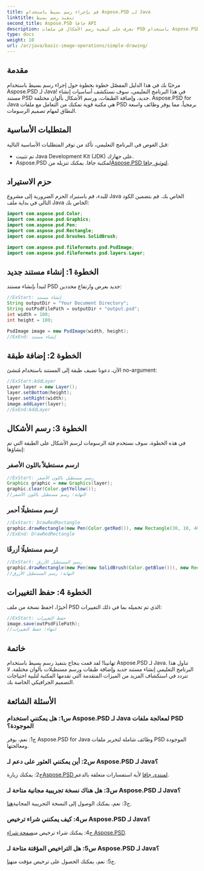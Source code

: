 ```yaml
---
title: قم بإجراء رسم بسيط باستخدام Aspose.PSD لـ Java
linktitle: تنفيذ رسم بسيط
second_title: Aspose.PSD جافا API
description: تعرف على كيفية رسم الأشكال في ملفات PSD باستخدام Aspose.PSD لـ Java. يغطي هذا الدليل خطوة بخطوة إنشاء الطبقات وإضافتها والرسم باستخدام أمثلة التعليمات البرمجية.
type: docs
weight: 10
url: /ar/java/basic-image-operations/simple-drawing/
---
```

## مقدمة

مرحبًا بك في هذا الدليل المفصّل خطوة بخطوة حول إجراء رسم بسيط باستخدام Aspose.PSD لـ Java! في هذا البرنامج التعليمي، سوف نستكشف أساسيات إنشاء مستند PSD جديد، وإضافة الطبقات، ورسم الأشكال بألوان مختلفة. Aspose.PSD for Java هي مكتبة قوية تمكنك من التعامل مع ملفات PSD برمجياً، مما يوفر وظائف واسعة النطاق لمهام تصميم الرسومات.

## المتطلبات الأساسية

قبل الغوص في البرنامج التعليمي، تأكد من توفر المتطلبات الأساسية التالية:

- تم تثبيت Java Development Kit (JDK) على جهازك.
-  Aspose.PSD لمكتبة جافا. يمكنك تنزيله من[Aspose.PSD لتوثيق جافا](https://reference.aspose.com/psd/java/).

## حزم الاستيراد

للبدء، قم باستيراد الحزم الضرورية إلى مشروع Java الخاص بك. قم بتضمين الكود التالي في بداية ملف Java الخاص بك:

```java
import com.aspose.psd.Color;
import com.aspose.psd.Graphics;
import com.aspose.psd.Pen;
import com.aspose.psd.Rectangle;
import com.aspose.psd.brushes.SolidBrush;

import com.aspose.psd.fileformats.psd.PsdImage;
import com.aspose.psd.fileformats.psd.layers.Layer;
```

## الخطوة 1: إنشاء مستند جديد

لنبدأ بإنشاء مستند PSD جديد بعرض وارتفاع محددين:

```java
//ExStart: إنشاء مستند
String outputDir = "Your Document Directory";
String outPsdFilePath = outputDir + "output.psd";
int width = 100;
int height = 100;

PsdImage image = new PsdImage(width, height);
//ExEnd: إنشاء مستند
```

## الخطوة 2: إضافة طبقة

الآن، دعونا نضيف طبقة إلى المستند باستخدام مُنشئ no-argument:

```java
//ExStart:AddLayer
Layer layer = new Layer();
layer.setBottom(height);
layer.setRight(width);
image.addLayer(layer);
//ExEnd:AddLayer
```

## الخطوة 3: رسم الأشكال

في هذه الخطوة، سوف نستخدم فئة الرسومات لرسم الأشكال على الطبقة التي تم إنشاؤها:

### ارسم مستطيلاً باللون الأصفر

```java
//ExStart: رسم مستطيل باللون الأصفر
Graphics graphic = new Graphics(layer);
graphic.clear(Color.getYellow());
//النهاية: رسم مستطيل باللون الأصفر
```

### ارسم مستطيلًا أحمر

```java
//ExStart: DrawRedRectangle
graphic.drawRectangle(new Pen(Color.getRed()), new Rectangle(30, 10, 40, 80));
//ExEnd: DrawRedRectangle
```

### ارسم مستطيلًا أزرقًا

```java
//ExStart: رسم المستطيل الأزرق
graphic.drawRectangle(new Pen(new SolidBrush(Color.getBlue())), new Rectangle(10, 30, 80, 40));
//النهاية: رسم المستطيل الأزرق
```

## الخطوة 4: حفظ التغييرات

أخيرًا، احفظ نسخة من ملف PSD الذي تم تحميله بما في ذلك التغييرات:

```java
//ExStart: حفظ التغييرات
image.save(outPsdFilePath);
//انتهاء: حفظ التغييرات
```

## خاتمة

تهانينا! لقد قمت بنجاح بتنفيذ رسم بسيط باستخدام Aspose.PSD لـ Java. تناول هذا البرنامج التعليمي إنشاء مستند جديد وإضافة طبقات ورسم مستطيلات بألوان مختلفة. لا تتردد في استكشاف المزيد من الميزات المتقدمة التي تقدمها المكتبة لتلبية احتياجات التصميم الجرافيكي الخاصة بك.

## الأسئلة الشائعة

### س1: هل يمكنني استخدام Aspose.PSD لـ Java لمعالجة ملفات PSD الموجودة؟

ج1: نعم، يوفر Aspose.PSD for Java وظائف شاملة لتحرير ملفات PSD الموجودة ومعالجتها.

### س2: أين يمكنني العثور على دعم لـ Aspose.PSD لـ Java؟

 ج2: يمكنك زيارة[Aspose.PSD لمنتدى جافا](https://forum.aspose.com/c/psd/34) لأية استفسارات متعلقة بالدعم.

### س3: هل هناك نسخة تجريبية مجانية متاحة لـ Aspose.PSD لـ Java؟

 ج3: نعم، يمكنك الوصول إلى النسخة التجريبية المجانية[هنا](https://releases.aspose.com/).

### س4: كيف يمكنني شراء ترخيص Aspose.PSD لـ Java؟

 ج4: يمكنك شراء ترخيص من[صفحة شراء Aspose.PSD](https://purchase.aspose.com/buy).

### س5: هل التراخيص المؤقتة متاحة لـ Aspose.PSD لـ Java؟

 ج5: نعم، يمكنك الحصول على ترخيص مؤقت من[هنا](https://purchase.aspose.com/temporary-license/).